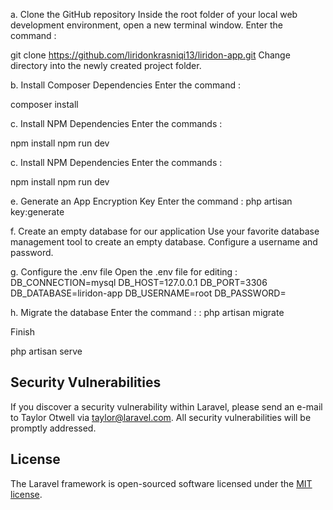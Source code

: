 a. Clone the GitHub repository
Inside the root folder of your local web development environment, open a new terminal window.
Enter the command :

git clone https://github.com/liridonkrasniqi13/liridon-app.git
Change directory into the newly created project folder.

b. Install Composer Dependencies
Enter the command : 

composer install

c. Install NPM Dependencies
Enter the commands : 

npm install
npm run dev

c. Install NPM Dependencies
Enter the commands : 

npm install
npm run dev


e. Generate an App Encryption Key
Enter the command :
php artisan key:generate

f. Create an empty database for our application
Use your favorite database management tool to create an empty database.
Configure a username and password.

g. Configure the .env file
Open the .env file for editing :
DB_CONNECTION=mysql
DB_HOST=127.0.0.1
DB_PORT=3306
DB_DATABASE=liridon-app
DB_USERNAME=root
DB_PASSWORD=


h. Migrate the database
Enter the command : :
php artisan migrate


Finish 

php artisan serve

## Security Vulnerabilities

If you discover a security vulnerability within Laravel, please send an e-mail to Taylor Otwell via [taylor@laravel.com](mailto:taylor@laravel.com). All security vulnerabilities will be promptly addressed.

## License

The Laravel framework is open-sourced software licensed under the [MIT license](https://opensource.org/licenses/MIT).
